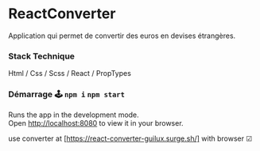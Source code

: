 # ReactConverter
Application qui permet de convertir des euros en devises étrangères.

### Stack Technique 

Html / Css / Scss / React / PropTypes 

### Démarrage 🕹 `npm i` `npm start`

Runs the app in the development mode.\
Open [http://localhost:8080](http://localhost:8080) to view it in your browser.

use converter at [https://react-converter-guilux.surge.sh/] with browser ☑
